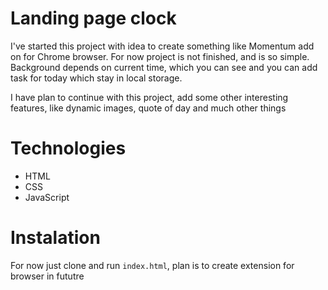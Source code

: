 # Landing page clock

I've started this project with idea to create something like Momentum add on for Chrome browser.
For now project is not finished, and is so simple. Background depends on current time, which you can see and you can add task for today which stay in local storage.

I have plan to continue with this project, add some other interesting features, like dynamic images, quote of day and much other things

# Technologies
  - HTML
  - CSS
  - JavaScript

# Instalation
For now just clone and run `index.html`, plan is to create extension for browser in fututre

